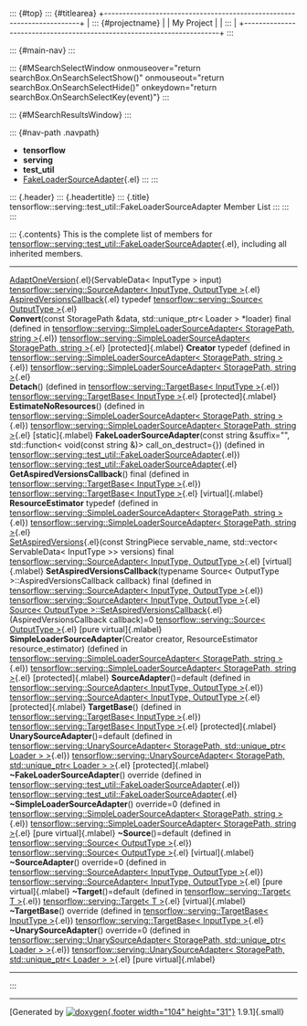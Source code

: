 ::: {#top}
::: {#titlearea}
+-----------------------------------------------------------------------+
| ::: {#projectname}                                                    |
| My Project                                                            |
| :::                                                                   |
+-----------------------------------------------------------------------+
:::

::: {#main-nav}
:::

::: {#MSearchSelectWindow onmouseover="return searchBox.OnSearchSelectShow()" onmouseout="return searchBox.OnSearchSelectHide()" onkeydown="return searchBox.OnSearchSelectKey(event)"}
:::

::: {#MSearchResultsWindow}
:::

::: {#nav-path .navpath}
-   **tensorflow**
-   **serving**
-   **test\_util**
-   [FakeLoaderSourceAdapter](classtensorflow_1_1serving_1_1test__util_1_1FakeLoaderSourceAdapter.html){.el}
:::
:::

::: {.header}
::: {.headertitle}
::: {.title}
tensorflow::serving::test\_util::FakeLoaderSourceAdapter Member List
:::
:::
:::

::: {.contents}
This is the complete list of members for
[tensorflow::serving::test\_util::FakeLoaderSourceAdapter](classtensorflow_1_1serving_1_1test__util_1_1FakeLoaderSourceAdapter.html){.el},
including all inherited members.

  ----------------------------------------------------------------------------------------------------------------------------------------------------------------------------------------------------------------------------------------------------------------------------- ------------------------------------------------------------------------------------------------------------------------------------------------------ -------------------------
  [AdaptOneVersion](classtensorflow_1_1serving_1_1SourceAdapter.html#acb3ad719a856c7bb0085df33438c4986){.el}(ServableData\< InputType \> input)                                                                                                                                 [tensorflow::serving::SourceAdapter\< InputType, OutputType \>](classtensorflow_1_1serving_1_1SourceAdapter.html){.el}                                 
  [AspiredVersionsCallback](classtensorflow_1_1serving_1_1Source.html#aeb281087e1478b0ff4a74e3f60496c6f){.el} typedef                                                                                                                                                           [tensorflow::serving::Source\< OutputType \>](classtensorflow_1_1serving_1_1Source.html){.el}                                                          
  **Convert**(const StoragePath &data, std::unique\_ptr\< Loader \> \*loader) final (defined in [tensorflow::serving::SimpleLoaderSourceAdapter\< StoragePath, string \>](classtensorflow_1_1serving_1_1SimpleLoaderSourceAdapter.html){.el})                                   [tensorflow::serving::SimpleLoaderSourceAdapter\< StoragePath, string \>](classtensorflow_1_1serving_1_1SimpleLoaderSourceAdapter.html){.el}           [protected]{.mlabel}
  **Creator** typedef (defined in [tensorflow::serving::SimpleLoaderSourceAdapter\< StoragePath, string \>](classtensorflow_1_1serving_1_1SimpleLoaderSourceAdapter.html){.el})                                                                                                 [tensorflow::serving::SimpleLoaderSourceAdapter\< StoragePath, string \>](classtensorflow_1_1serving_1_1SimpleLoaderSourceAdapter.html){.el}           
  **Detach**() (defined in [tensorflow::serving::TargetBase\< InputType \>](classtensorflow_1_1serving_1_1TargetBase.html){.el})                                                                                                                                                [tensorflow::serving::TargetBase\< InputType \>](classtensorflow_1_1serving_1_1TargetBase.html){.el}                                                   [protected]{.mlabel}
  **EstimateNoResources**() (defined in [tensorflow::serving::SimpleLoaderSourceAdapter\< StoragePath, string \>](classtensorflow_1_1serving_1_1SimpleLoaderSourceAdapter.html){.el})                                                                                           [tensorflow::serving::SimpleLoaderSourceAdapter\< StoragePath, string \>](classtensorflow_1_1serving_1_1SimpleLoaderSourceAdapter.html){.el}           [static]{.mlabel}
  **FakeLoaderSourceAdapter**(const string &suffix=\"\", std::function\< void(const string &)\> call\_on\_destruct={}) (defined in [tensorflow::serving::test\_util::FakeLoaderSourceAdapter](classtensorflow_1_1serving_1_1test__util_1_1FakeLoaderSourceAdapter.html){.el})   [tensorflow::serving::test\_util::FakeLoaderSourceAdapter](classtensorflow_1_1serving_1_1test__util_1_1FakeLoaderSourceAdapter.html){.el}              
  **GetAspiredVersionsCallback**() final (defined in [tensorflow::serving::TargetBase\< InputType \>](classtensorflow_1_1serving_1_1TargetBase.html){.el})                                                                                                                      [tensorflow::serving::TargetBase\< InputType \>](classtensorflow_1_1serving_1_1TargetBase.html){.el}                                                   [virtual]{.mlabel}
  **ResourceEstimator** typedef (defined in [tensorflow::serving::SimpleLoaderSourceAdapter\< StoragePath, string \>](classtensorflow_1_1serving_1_1SimpleLoaderSourceAdapter.html){.el})                                                                                       [tensorflow::serving::SimpleLoaderSourceAdapter\< StoragePath, string \>](classtensorflow_1_1serving_1_1SimpleLoaderSourceAdapter.html){.el}           
  [SetAspiredVersions](classtensorflow_1_1serving_1_1SourceAdapter.html#a9775d0a39269efb319a0dbd94862f183){.el}(const StringPiece servable\_name, std::vector\< ServableData\< InputType \>\> versions) final                                                                   [tensorflow::serving::SourceAdapter\< InputType, OutputType \>](classtensorflow_1_1serving_1_1SourceAdapter.html){.el}                                 [virtual]{.mlabel}
  **SetAspiredVersionsCallback**(typename Source\< OutputType \>::AspiredVersionsCallback callback) final (defined in [tensorflow::serving::SourceAdapter\< InputType, OutputType \>](classtensorflow_1_1serving_1_1SourceAdapter.html){.el})                                   [tensorflow::serving::SourceAdapter\< InputType, OutputType \>](classtensorflow_1_1serving_1_1SourceAdapter.html){.el}                                 
  [Source\< OutputType \>::SetAspiredVersionsCallback](classtensorflow_1_1serving_1_1Source.html#a70d7f3b3ab429deb777d4672c0cec447){.el}(AspiredVersionsCallback callback)=0                                                                                                    [tensorflow::serving::Source\< OutputType \>](classtensorflow_1_1serving_1_1Source.html){.el}                                                          [pure virtual]{.mlabel}
  **SimpleLoaderSourceAdapter**(Creator creator, ResourceEstimator resource\_estimator) (defined in [tensorflow::serving::SimpleLoaderSourceAdapter\< StoragePath, string \>](classtensorflow_1_1serving_1_1SimpleLoaderSourceAdapter.html){.el})                               [tensorflow::serving::SimpleLoaderSourceAdapter\< StoragePath, string \>](classtensorflow_1_1serving_1_1SimpleLoaderSourceAdapter.html){.el}           [protected]{.mlabel}
  **SourceAdapter**()=default (defined in [tensorflow::serving::SourceAdapter\< InputType, OutputType \>](classtensorflow_1_1serving_1_1SourceAdapter.html){.el})                                                                                                               [tensorflow::serving::SourceAdapter\< InputType, OutputType \>](classtensorflow_1_1serving_1_1SourceAdapter.html){.el}                                 [protected]{.mlabel}
  **TargetBase**() (defined in [tensorflow::serving::TargetBase\< InputType \>](classtensorflow_1_1serving_1_1TargetBase.html){.el})                                                                                                                                            [tensorflow::serving::TargetBase\< InputType \>](classtensorflow_1_1serving_1_1TargetBase.html){.el}                                                   [protected]{.mlabel}
  **UnarySourceAdapter**()=default (defined in [tensorflow::serving::UnarySourceAdapter\< StoragePath, std::unique\_ptr\< Loader \> \>](classtensorflow_1_1serving_1_1UnarySourceAdapter.html){.el})                                                                            [tensorflow::serving::UnarySourceAdapter\< StoragePath, std::unique\_ptr\< Loader \> \>](classtensorflow_1_1serving_1_1UnarySourceAdapter.html){.el}   [protected]{.mlabel}
  **\~FakeLoaderSourceAdapter**() override (defined in [tensorflow::serving::test\_util::FakeLoaderSourceAdapter](classtensorflow_1_1serving_1_1test__util_1_1FakeLoaderSourceAdapter.html){.el})                                                                               [tensorflow::serving::test\_util::FakeLoaderSourceAdapter](classtensorflow_1_1serving_1_1test__util_1_1FakeLoaderSourceAdapter.html){.el}              
  **\~SimpleLoaderSourceAdapter**() override=0 (defined in [tensorflow::serving::SimpleLoaderSourceAdapter\< StoragePath, string \>](classtensorflow_1_1serving_1_1SimpleLoaderSourceAdapter.html){.el})                                                                        [tensorflow::serving::SimpleLoaderSourceAdapter\< StoragePath, string \>](classtensorflow_1_1serving_1_1SimpleLoaderSourceAdapter.html){.el}           [pure virtual]{.mlabel}
  **\~Source**()=default (defined in [tensorflow::serving::Source\< OutputType \>](classtensorflow_1_1serving_1_1Source.html){.el})                                                                                                                                             [tensorflow::serving::Source\< OutputType \>](classtensorflow_1_1serving_1_1Source.html){.el}                                                          [virtual]{.mlabel}
  **\~SourceAdapter**() override=0 (defined in [tensorflow::serving::SourceAdapter\< InputType, OutputType \>](classtensorflow_1_1serving_1_1SourceAdapter.html){.el})                                                                                                          [tensorflow::serving::SourceAdapter\< InputType, OutputType \>](classtensorflow_1_1serving_1_1SourceAdapter.html){.el}                                 [pure virtual]{.mlabel}
  **\~Target**()=default (defined in [tensorflow::serving::Target\< T \>](classtensorflow_1_1serving_1_1Target.html){.el})                                                                                                                                                      [tensorflow::serving::Target\< T \>](classtensorflow_1_1serving_1_1Target.html){.el}                                                                   [virtual]{.mlabel}
  **\~TargetBase**() override (defined in [tensorflow::serving::TargetBase\< InputType \>](classtensorflow_1_1serving_1_1TargetBase.html){.el})                                                                                                                                 [tensorflow::serving::TargetBase\< InputType \>](classtensorflow_1_1serving_1_1TargetBase.html){.el}                                                   
  **\~UnarySourceAdapter**() override=0 (defined in [tensorflow::serving::UnarySourceAdapter\< StoragePath, std::unique\_ptr\< Loader \> \>](classtensorflow_1_1serving_1_1UnarySourceAdapter.html){.el})                                                                       [tensorflow::serving::UnarySourceAdapter\< StoragePath, std::unique\_ptr\< Loader \> \>](classtensorflow_1_1serving_1_1UnarySourceAdapter.html){.el}   [pure virtual]{.mlabel}
  ----------------------------------------------------------------------------------------------------------------------------------------------------------------------------------------------------------------------------------------------------------------------------- ------------------------------------------------------------------------------------------------------------------------------------------------------ -------------------------
:::

------------------------------------------------------------------------

[Generated by [![doxygen](doxygen.svg){.footer width="104"
height="31"}](https://www.doxygen.org/index.html) 1.9.1]{.small}
